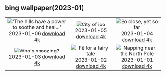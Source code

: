 ## bing wallpaper(2023-01)

|  |  |  |
| :----: | :----: | :----: |
| !['The hills have a power to soothe and heal...'](https://cn.bing.com/th?id=OHR.BlackFell_EN-US4276698070_UHD.jpg&pid=hp&w=384&h=216&rs=1&c=4) <br/>2023-01-06 [download 4k](https://cn.bing.com/th?id=OHR.BlackFell_EN-US4276698070_UHD.jpg)| ![City of ice](https://cn.bing.com/th?id=OHR.HIISSF_EN-US4182845947_UHD.jpg&pid=hp&w=384&h=216&rs=1&c=4) <br/>2023-01-05 [download 4k](https://cn.bing.com/th?id=OHR.HIISSF_EN-US4182845947_UHD.jpg)| ![So close, yet so far](https://cn.bing.com/th?id=OHR.Perihelion_EN-US4106263162_UHD.jpg&pid=hp&w=384&h=216&rs=1&c=4) <br/>2023-01-04 [download 4k](https://cn.bing.com/th?id=OHR.Perihelion_EN-US4106263162_UHD.jpg)|
| ![Who's snoozing?](https://cn.bing.com/th?id=OHR.SandhillSleeping_EN-US4023790571_UHD.jpg&pid=hp&w=384&h=216&rs=1&c=4) <br/>2023-01-03 [download 4k](https://cn.bing.com/th?id=OHR.SandhillSleeping_EN-US4023790571_UHD.jpg)| ![Fit for a fairy tale](https://cn.bing.com/th?id=OHR.HohenzollernBurg_EN-US3949412118_UHD.jpg&pid=hp&w=384&h=216&rs=1&c=4) <br/>2023-01-02 [download 4k](https://cn.bing.com/th?id=OHR.HohenzollernBurg_EN-US3949412118_UHD.jpg)| ![Napping near the North Pole](https://cn.bing.com/th?id=OHR.NorwayNYD_EN-US3880728634_UHD.jpg&pid=hp&w=384&h=216&rs=1&c=4) <br/>2023-01-01 [download 4k](https://cn.bing.com/th?id=OHR.NorwayNYD_EN-US3880728634_UHD.jpg)|
